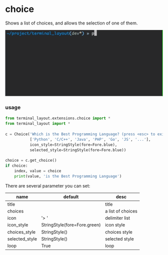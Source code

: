 # choice
Shows a list of choices, and allows the selection of one of them.


![choice.gif](../../../pic/choice.gif)


### usage

```python
from terminal_layout.extensions.choice import *
from terminal_layout import *

c = Choice('Which is the Best Programming Language? (press <esc> to exit) ',
           ['Python', 'C/C++', 'Java', 'PHP', 'Go', 'JS', '...'],
           icon_style=StringStyle(fore=Fore.blue),
           selected_style=StringStyle(fore=Fore.blue))

choice = c.get_choice()
if choice:
    index, value = choice
    print(value, 'is the Best Programming Language')
```

There are several parameter you can set:

| name            | default                         | desc              |
|-----------------|---------------------------------|-------------------|
| title           |                                 | title             |
| choices         |                                 | a list of choices |
| icon            | '> '                            | delimiter list    |
| icon\_style     | StringStyle\(fore=Fore\.green\) | icon style        |
| choices\_style  | StringStyle\(\)                 | choices style     |
| selected\_style | StringStyle\(\)                 | selected style    |
| loop            | True                            | loop              |

